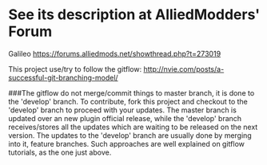 See its description at AlliedModders' Forum
=============================

Galileo
https://forums.alliedmods.net/showthread.php?t=273019


This project use/try to follow the gitflow: http://nvie.com/posts/a-successful-git-branching-model/

###The gitflow do not merge/commit things to master branch, it is done to the 'develop' branch.
To contribute, fork this project and checkout to the 'develop' branch to proceed with your updates. The master branch is updated over an new plugin official release, while the 'develop' branch receives/stores all the updates which are waiting to be released on the next version. The updates to the 'develop' branch are usually done by merging into it, feature branches. Such approaches are well explained on gitflow tutorials, as the one just above.











